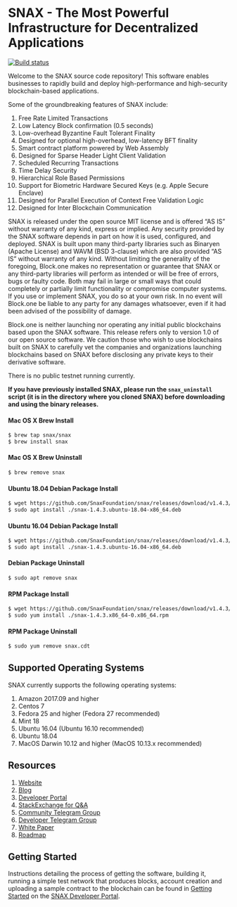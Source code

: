 
# SNAX - The Most Powerful Infrastructure for Decentralized Applications

[![Build status](https://badge.buildkite.com/370fe5c79410f7d695e4e34c500b4e86e3ac021c6b1f739e20.svg?branch=master)](https://buildkite.com/SNAX/snax)

Welcome to the SNAX source code repository! This software enables businesses to rapidly build and deploy high-performance and high-security blockchain-based applications.

Some of the groundbreaking features of SNAX include:

1. Free Rate Limited Transactions 
1. Low Latency Block confirmation (0.5 seconds)
1. Low-overhead Byzantine Fault Tolerant Finality
1. Designed for optional high-overhead, low-latency BFT finality 
1. Smart contract platform powered by Web Assembly
1. Designed for Sparse Header Light Client Validation
1. Scheduled Recurring Transactions 
1. Time Delay Security
1. Hierarchical Role Based Permissions
1. Support for Biometric Hardware Secured Keys (e.g. Apple Secure Enclave)
1. Designed for Parallel Execution of Context Free Validation Logic
1. Designed for Inter Blockchain Communication 

SNAX is released under the open source MIT license and is offered “AS IS” without warranty of any kind, express or implied. Any security provided by the SNAX software depends in part on how it is used, configured, and deployed. SNAX is built upon many third-party libraries such as Binaryen (Apache License) and WAVM  (BSD 3-clause) which are also provided “AS IS” without warranty of any kind. Without limiting the generality of the foregoing, Block.one makes no representation or guarantee that SNAX or any third-party libraries will perform as intended or will be free of errors, bugs or faulty code. Both may fail in large or small ways that could completely or partially limit functionality or compromise computer systems. If you use or implement SNAX, you do so at your own risk. In no event will Block.one be liable to any party for any damages whatsoever, even if it had been advised of the possibility of damage.  

Block.one is neither launching nor operating any initial public blockchains based upon the SNAX software. This release refers only to version 1.0 of our open source software. We caution those who wish to use blockchains built on SNAX to carefully vet the companies and organizations launching blockchains based on SNAX before disclosing any private keys to their derivative software. 

There is no public testnet running currently.

**If you have previously installed SNAX, please run the `snax_uninstall` script (it is in the directory where you cloned SNAX) before downloading and using the binary releases.**

#### Mac OS X Brew Install
```sh
$ brew tap snax/snax
$ brew install snax
```
#### Mac OS X Brew Uninstall
```sh
$ brew remove snax
```
#### Ubuntu 18.04 Debian Package Install
```sh
$ wget https://github.com/SnaxFoundation/snax/releases/download/v1.4.3/snax-1.4.3.ubuntu-18.04-x86_64.deb
$ sudo apt install ./snax-1.4.3.ubuntu-18.04-x86_64.deb
```
#### Ubuntu 16.04 Debian Package Install
```sh
$ wget https://github.com/SnaxFoundation/snax/releases/download/v1.4.3/snax-1.4.3.ubuntu-16.04-x86_64.deb
$ sudo apt install ./snax-1.4.3.ubuntu-16.04-x86_64.deb
```
#### Debian Package Uninstall
```sh
$ sudo apt remove snax
```
#### RPM Package Install
```sh
$ wget https://github.com/SnaxFoundation/snax/releases/download/v1.4.3/snax-1.4.3.x86_64-0.x86_64.rpm
$ sudo yum install ./snax-1.4.3.x86_64-0.x86_64.rpm
```
#### RPM Package Uninstall
```sh
$ sudo yum remove snax.cdt
```

## Supported Operating Systems
SNAX currently supports the following operating systems:  
1. Amazon 2017.09 and higher
2. Centos 7
3. Fedora 25 and higher (Fedora 27 recommended)
4. Mint 18
5. Ubuntu 16.04 (Ubuntu 16.10 recommended)
6. Ubuntu 18.04
7. MacOS Darwin 10.12 and higher (MacOS 10.13.x recommended)

## Resources
1. [Website](https://snax.one)
1. [Blog](https://medium.com/snax)
1. [Developer Portal](https://developers.snax.one)
1. [StackExchange for Q&A](https://snax.stackexchange.com/)
1. [Community Telegram Group](https://t.me/SNAXProject)
1. [Developer Telegram Group](https://t.me/joinchat/EaEnSUPktgfoI-XPfMYtcQ)
1. [White Paper](https://github.com/SnaxFoundation/Documentation/blob/master/TechnicalWhitePaper.md)
1. [Roadmap](https://github.com/SnaxFoundation/Documentation/blob/master/Roadmap.md)

<a name="gettingstarted"></a>
## Getting Started
Instructions detailing the process of getting the software, building it, running a simple test network that produces blocks, account creation and uploading a sample contract to the blockchain can be found in [Getting Started](https://developers.snax.one/snax-snaxnode/docs/overview-1) on the [SNAX Developer Portal](https://developers.snax.one).
